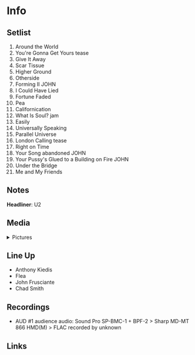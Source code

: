 # Info

## Setlist

1. Around the World
2. You're Gonna Get Yours tease
3. Give It Away
4. Scar Tissue
5. Higher Ground
6. Otherside
7. Forming II JOHN
8. I Could Have Lied
9. Fortune Faded
10. Pea
11. Californication
12. What Is Soul? jam
13. Easily
14. Universally Speaking
15. Parallel Universe
16. London Calling tease
17. Right on Time
18. Your Song abandoned JOHN
19. Your Pussy's Glued to a Building on Fire JOHN
20. Under the Bridge
21. Me and My Friends

## Notes

**Headliner**: U2

## Media 

<details>
  <summary>Pictures</summary>
  <!--<img alt="Setlist" title="Setlist" src="_.jpg" height="200" />
  <img alt="Flyer" title="Flyer" src="_.jpg" height="200" />-->
</details>

## Line Up

* Anthony Kiedis
* Flea
* John Frusciante
* Chad Smith

## Recordings

* AUD #1 audience audio: Sound Pro SP-BMC-1 + BPF-2 > Sharp MD-MT 866 HMD(M) > FLAC recorded by unknown

## Links